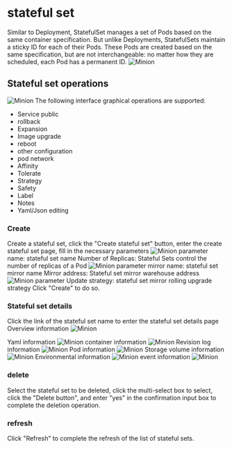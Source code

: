 # stateful set

Similar to Deployment, StatefulSet manages a set of Pods based on the same container specification. But unlike Deployments, StatefulSets maintain a sticky ID for each of their Pods. These Pods are created based on the same specification, but are not interchangeable: no matter how they are scheduled, each Pod has a permanent ID.
![Minion](../../../assets/images/workload/sts-list-en.jpg)
## Stateful set operations

![Minion](../../../assets/images/workload/sts-operation-en.jpg)
The following interface graphical operations are supported:
* Service public
* rollback
* Expansion
* Image upgrade
* reboot
* other configuration
* pod network
* Affinity
* Tolerate
* Strategy
* Safety
* Label
* Notes
* Yaml/Json editing

### Create
Create a stateful set, click the "Create stateful set" button, enter the create stateful set page, fill in the necessary parameters
![Minion](../../../assets/images/workload/sts-create1-en.jpg)
parameter
name: stateful set name
Number of Replicas: Stateful Sets control the number of replicas of a Pod
![Minion](../../../assets/images/workload/sts-create2-en.jpg)
parameter
mirror name: stateful set mirror name
Mirror address: Stateful set mirror warehouse address
![Minion](../../../assets/images/workload/sts-create3-en.jpg)
parameter
Update strategy: stateful set mirror rolling upgrade strategy
Click "Create" to do so.
### Stateful set details
Click the link of the stateful set name to enter the stateful set details page
Overview information
![Minion](../../../assets/images/workload/sts-info1-en.jpg)

Yaml information
![Minion](../../../assets/images/workload/sts-info2-en.jpg)
container information
![Minion](../../../assets/images/workload/sts-info3-en.jpg)
Revision log information
![Minion](../../../assets/images/workload/sts-info4-en.jpg)
Pod information
![Minion](../../../assets/images/workload/sts-info5-en.jpg)
Storage volume information
![Minion](../../../assets/images/workload/sts-info6-en.jpg)
Environmental information
![Minion](../../../assets/images/workload/sts-info7-en.jpg)
event information
![Minion](../../../assets/images/workload/sts-info8-en.jpg)

### delete
Select the stateful set to be deleted, click the multi-select box to select, click the "Delete button", and enter "yes" in the confirmation input box to complete the deletion operation.
### refresh
Click "Refresh" to complete the refresh of the list of stateful sets.